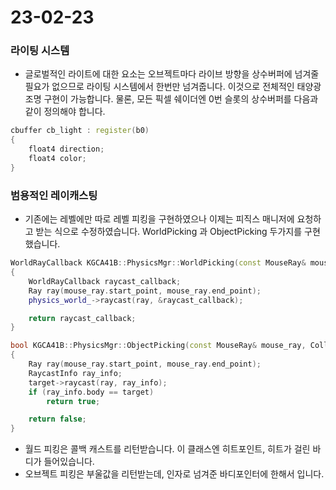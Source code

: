 # 23-02-23
###  라이팅 시스템
- 글로벌적인 라이트에 대한 요소는 오브젝트마다 라이브 방향을 상수버퍼에 넘겨줄 필요가 없으므로 라이팅 시스템에서 한번만 넘겨줍니다. 이것으로 전체적인 태양광 조명 구현이 가능합니다. 물론, 모든 픽셀 쉐이더엔 0번 슬롯의 상수버퍼를 다음과 같이 정의해야 합니다.
```c++
cbuffer cb_light : register(b0)
{
	float4 direction;
	float4 color;
}
```

### 범용적인 레이캐스팅
- 기존에는 레벨에만 따로 레벨 피킹을 구현하였으나 이제는 피직스 매니저에 요청하고 받는 식으로 수정하였습니다. WorldPicking 과 ObjectPicking 두가지를 구현 했습니다.
```c++
WorldRayCallback KGCA41B::PhysicsMgr::WorldPicking(const MouseRay& mouse_ray)
{
	WorldRayCallback raycast_callback;
	Ray ray(mouse_ray.start_point, mouse_ray.end_point);
	physics_world_->raycast(ray, &raycast_callback);

	return raycast_callback;
}

bool KGCA41B::PhysicsMgr::ObjectPicking(const MouseRay& mouse_ray, CollisionBody* target)
{
	Ray ray(mouse_ray.start_point, mouse_ray.end_point);
	RaycastInfo ray_info;
	target->raycast(ray, ray_info);
	if (ray_info.body == target)
		return true;

	return false;
}
```
- 월드 피킹은 콜백 캐스트를 리턴받습니다. 이 클래스엔 히트포인트, 히트가 걸린 바디가 들어있습니다.
- 오브젝트 피킹은 부울값을 리턴받는데, 인자로 넘겨준 바디포인터에 한해서 입니다.
